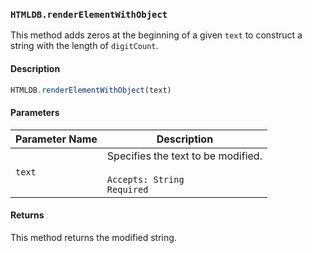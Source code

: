 ### `HTMLDB.renderElementWithObject`

This method adds zeros at the beginning of a given `text` to construct a string with the length of `digitCount`.

#### Description

```javascript
HTMLDB.renderElementWithObject(text)
```

#### Parameters

| Parameter Name             | Description                               |
| -------------------------- | ----------------------------------------- |
| `text` | Specifies the text to be modified.<br><br>`Accepts: String`<br>`Required` |

#### Returns

This method returns the modified string.